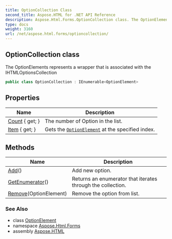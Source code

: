 ```yaml
---
title: OptionCollection Class
second_title: Aspose.HTML for .NET API Reference
description: Aspose.Html.Forms.OptionCollection class. The OptionElements represents a wrapper that is associated with the IHTMLOptionsCollection
type: docs
weight: 3160
url: /net/aspose.html.forms/optioncollection/
---
```

## OptionCollection class

The OptionElements represents a wrapper that is associated with the IHTMLOptionsCollection

```csharp
public class OptionCollection : IEnumerable<OptionElement>
```

## Properties

| Name | Description |
| --- | --- |
| [Count](../../aspose.html.forms/optioncollection/count/) { get; } | The number of Option in the list. |
| [Item](../../aspose.html.forms/optioncollection/item/) { get; } | Gets the [`OptionElement`](../optionelement/) at the specified index. |

## Methods

| Name | Description |
| --- | --- |
| [Add](../../aspose.html.forms/optioncollection/add/)() | Add new option. |
| [GetEnumerator](../../aspose.html.forms/optioncollection/getenumerator/)() | Returns an enumerator that iterates through the collection. |
| [Remove](../../aspose.html.forms/optioncollection/remove/)(OptionElement) | Remove the option from list. |

### See Also

* class [OptionElement](../optionelement/)
* namespace [Aspose.Html.Forms](../../aspose.html.forms/)
* assembly [Aspose.HTML](../../)
